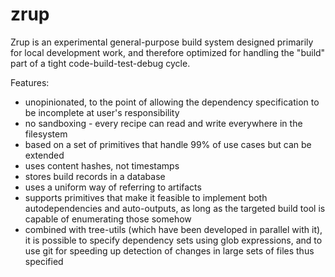 # zrup

Zrup is an experimental general-purpose build system designed primarily for local development work, and therefore optimized for handling the "build" part of a tight code-build-test-debug cycle.

Features:
 - unopinionated, to the point of allowing the dependency specification to be incomplete at user's responsibility
 - no sandboxing - every recipe can read and write everywhere in the filesystem
 - based on a set of primitives that handle 99% of use cases but can be extended
 - uses content hashes, not timestamps
 - stores build records in a database
 - uses a uniform way of referring to artifacts
 - supports primitives that make it feasible to implement both autodependencies and auto-outputs, as long as the targeted build tool is capable of enumerating those somehow
 - combined with tree-utils (which have been developed in parallel with it), it is possible to specify dependency sets using glob expressions, and to use git for speeding up detection of changes in large sets of files thus specified
